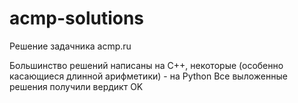 # acmp-solutions
Решение задачника acmp.ru

Большинство решений написаны на C++, некоторые (особенно касающиеся длинной арифметики) - на Python
Все выложенные решения получили вердикт OK
